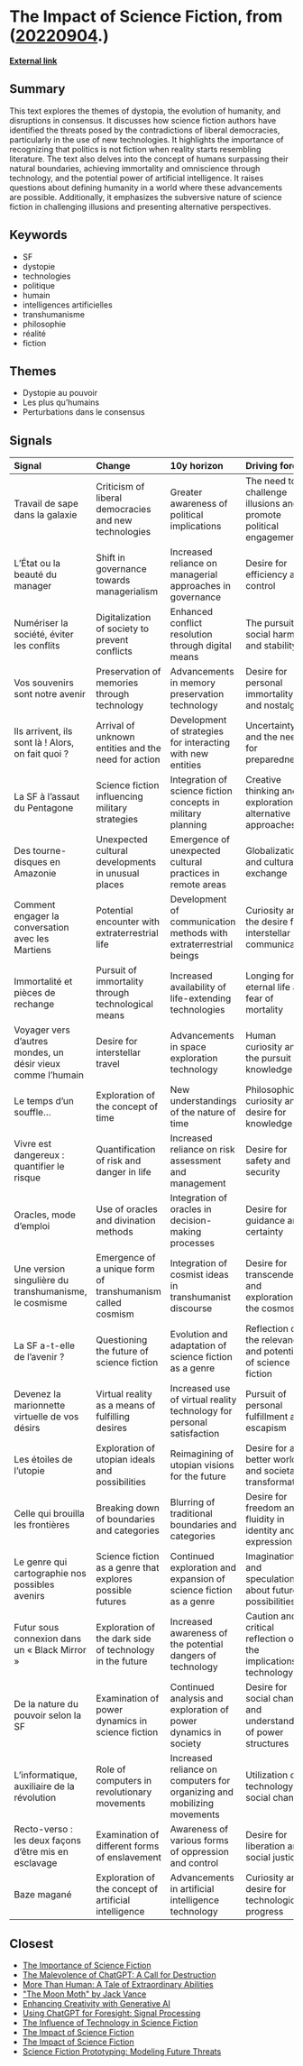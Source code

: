 # __The Impact of Science Fiction__, from ([20220904](https://kghosh.substack.com/p/20220904).)

__[External link](https://www.monde-diplomatique.fr/mav/184/)__



## Summary

This text explores the themes of dystopia, the evolution of humanity, and disruptions in consensus. It discusses how science fiction authors have identified the threats posed by the contradictions of liberal democracies, particularly in the use of new technologies. It highlights the importance of recognizing that politics is not fiction when reality starts resembling literature. The text also delves into the concept of humans surpassing their natural boundaries, achieving immortality and omniscience through technology, and the potential power of artificial intelligence. It raises questions about defining humanity in a world where these advancements are possible. Additionally, it emphasizes the subversive nature of science fiction in challenging illusions and presenting alternative perspectives.

## Keywords

* SF
* dystopie
* technologies
* politique
* humain
* intelligences artificielles
* transhumanisme
* philosophie
* réalité
* fiction

## Themes

* Dystopie au pouvoir
* Les plus qu’humains
* Perturbations dans le consensus

## Signals

| Signal                                                      | Change                                                     | 10y horizon                                                             | Driving force                                                     |
|:------------------------------------------------------------|:-----------------------------------------------------------|:------------------------------------------------------------------------|:------------------------------------------------------------------|
| Travail de sape dans la galaxie                             | Criticism of liberal democracies and new technologies      | Greater awareness of political implications                             | The need to challenge illusions and promote political engagement  |
| L’État ou la beauté du manager                              | Shift in governance towards managerialism                  | Increased reliance on managerial approaches in governance               | Desire for efficiency and control                                 |
| Numériser la société, éviter les conflits                   | Digitalization of society to prevent conflicts             | Enhanced conflict resolution through digital means                      | The pursuit of social harmony and stability                       |
| Vos souvenirs sont notre avenir                             | Preservation of memories through technology                | Advancements in memory preservation technology                          | Desire for personal immortality and nostalgia                     |
| Ils arrivent, ils sont là ! Alors, on fait quoi ?           | Arrival of unknown entities and the need for action        | Development of strategies for interacting with new entities             | Uncertainty and the need for preparedness                         |
| La SF à l’assaut du Pentagone                               | Science fiction influencing military strategies            | Integration of science fiction concepts in military planning            | Creative thinking and exploration of alternative approaches       |
| Des tourne-disques en Amazonie                              | Unexpected cultural developments in unusual places         | Emergence of unexpected cultural practices in remote areas              | Globalization and cultural exchange                               |
| Comment engager la conversation avec les Martiens           | Potential encounter with extraterrestrial life             | Development of communication methods with extraterrestrial beings       | Curiosity and the desire for interstellar communication           |
| Immortalité et pièces de rechange                           | Pursuit of immortality through technological means         | Increased availability of life-extending technologies                   | Longing for eternal life and fear of mortality                    |
| Voyager vers d’autres mondes, un désir vieux comme l’humain | Desire for interstellar travel                             | Advancements in space exploration technology                            | Human curiosity and the pursuit of knowledge                      |
| Le temps d’un souffle…                                      | Exploration of the concept of time                         | New understandings of the nature of time                                | Philosophical curiosity and desire for knowledge                  |
| Vivre est dangereux : quantifier le risque                  | Quantification of risk and danger in life                  | Increased reliance on risk assessment and management                    | Desire for safety and security                                    |
| Oracles, mode d’emploi                                      | Use of oracles and divination methods                      | Integration of oracles in decision-making processes                     | Desire for guidance and certainty                                 |
| Une version singulière du transhumanisme, le cosmisme       | Emergence of a unique form of transhumanism called cosmism | Integration of cosmist ideas in transhumanist discourse                 | Desire for transcendence and exploration of the cosmos            |
| La SF a-t-elle de l’avenir ?                                | Questioning the future of science fiction                  | Evolution and adaptation of science fiction as a genre                  | Reflection on the relevance and potential of science fiction      |
| Devenez la marionnette virtuelle de vos désirs              | Virtual reality as a means of fulfilling desires           | Increased use of virtual reality technology for personal satisfaction   | Pursuit of personal fulfillment and escapism                      |
| Les étoiles de l’utopie                                     | Exploration of utopian ideals and possibilities            | Reimagining of utopian visions for the future                           | Desire for a better world and societal transformation             |
| Celle qui brouilla les frontières                           | Breaking down of boundaries and categories                 | Blurring of traditional boundaries and categories                       | Desire for freedom and fluidity in identity and expression        |
| Le genre qui cartographie nos possibles avenirs             | Science fiction as a genre that explores possible futures  | Continued exploration and expansion of science fiction as a genre       | Imagination and speculation about future possibilities            |
| Futur sous connexion dans un « Black Mirror »               | Exploration of the dark side of technology in the future   | Increased awareness of the potential dangers of technology              | Caution and critical reflection on the implications of technology |
| De la nature du pouvoir selon la SF                         | Examination of power dynamics in science fiction           | Continued analysis and exploration of power dynamics in society         | Desire for social change and understanding of power structures    |
| L’informatique, auxiliaire de la révolution                 | Role of computers in revolutionary movements               | Increased reliance on computers for organizing and mobilizing movements | Utilization of technology for social change                       |
| Recto-verso : les deux façons d’être mis en esclavage       | Examination of different forms of enslavement              | Awareness of various forms of oppression and control                    | Desire for liberation and social justice                          |
| Baze magané                                                 | Exploration of the concept of artificial intelligence      | Advancements in artificial intelligence technology                      | Curiosity and desire for technological progress                   |

## Closest

* [The Importance of Science Fiction](8ebb431ce8d949d5a1ecb52bbd42a69f)
* [The Malevolence of ChatGPT: A Call for Destruction](9b21fce377880166b73916aee2be1fc0)
* [More Than Human: A Tale of Extraordinary Abilities](77595bdbe88b77ce40b280494110bbf5)
* ["The Moon Moth" by Jack Vance](2dd9a441afdb8fd77ef5e8163da4326b)
* [Enhancing Creativity with Generative AI](e2006a4269f097491cc98583df08a47d)
* [Using ChatGPT for Foresight: Signal Processing](d3ca03ec9e48516fa3d82a78cf2d61c0)
* [The Influence of Technology in Science Fiction](98e4c4dae06ea72f38c74a55b3485d14)
* [The Impact of Science Fiction](639666c373af6d226b476fa5240948cb)
* [The Impact of Science Fiction](639666c373af6d226b476fa5240948cb)
* [Science Fiction Prototyping: Modeling Future Threats](cdc3436dbcf552eeeffbebf1b8783c2d)